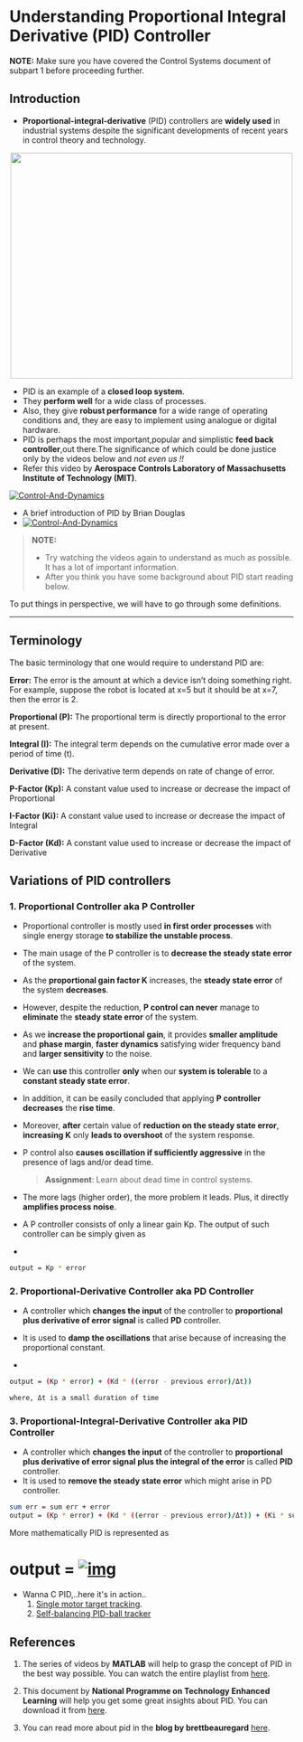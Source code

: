 # Understanding Proportional Integral Derivative (PID) Controller

**NOTE:** Make sure you have covered the Control Systems document of subpart 1 before proceeding further.

## Introduction

- **Proportional-integral-derivative** (PID) controllers are **widely used** in industrial systems despite the significant developments of recent years in control theory and technology. 

<p align="center">
 <img  width="500" height="400" src="https://pbs.twimg.com/media/ENZi_ZeUwAAko5A?format=jpg&name=medium">
 <p align="center">
<!--  <i>PID rules the control universe</i><br>  -->
</p>

- PID is an example of a **closed loop system**.
- They **perform well** for a wide class of processes. 
- Also, they give **robust performance** for a wide range of operating conditions and, they are easy to implement using analogue or digital hardware.
- PID is perhaps the most important,popular and simplistic **feed back controller**,out there.The significance of which could be done justice only by the videos below and *not even us !!*
- Refer this video by **Aerospace Controls Laboratory of Massachusetts Institute of Technology (MIT)**.

[![Control-And-Dynamics](https://img.youtube.com/vi/4Y7zG48uHRo/0.jpg)](https://www.youtube.com/watch?v=4Y7zG48uHRo)

- A brief introduction of PID by  Brian Douglas
- [![Control-And-Dynamics](https://img.youtube.com/vi/UR0hOmjaHp0/0.jpg)](https://www.youtube.com/watch?v=UR0hOmjaHp0)

> **NOTE:** 
>
> - Try watching the videos again to understand as much as possible. It has a lot of important information.
> - After you think you have some background about PID start reading below. 

To put things in perspective, we will have to go through some definitions.

------

## Terminology

The basic terminology that one would require to understand PID are:

**Error:** The error is the amount at which a device isn’t doing something right. For example, suppose the robot is located at x=5 but it should be at x=7, then the error is 2.

**Proportional (P):** The proportional term is directly proportional to the error at present.

**Integral (I):** The integral term depends on the cumulative error made over a period of time (t).

**Derivative (D):** The derivative term depends on rate of change of error.

**P-Factor (Kp):** A constant value used to increase or decrease the impact of Proportional

**I-Factor (Ki):** A constant value used to increase or decrease the impact of Integral

**D-Factor (Kd):** A constant value used to increase or decrease the impact of Derivative


## Variations of PID controllers

### 1. Proportional Controller aka P Controller

- Proportional controller is mostly used **in first order processes** with single energy storage **to stabilize the unstable process**. 

- The main usage of the P controller is to **decrease the steady state error** of the system. 

- As the **proportional gain factor K** increases, the **steady state error** of the system **decreases**. 

- However, despite the reduction, **P control can never** manage to **eliminate** the **steady state error** of the system. 

- As we **increase the proportional gain**, it provides **smaller amplitude** and **phase margin**, **faster dynamics** satisfying wider frequency band and **larger sensitivity** to the noise. 

- We can **use** this controller **only** when our **system is tolerable** to a **constant steady state error**. 

- In addition, it can be easily concluded that applying **P controller decreases** the **rise time**.

- Moreover, **after** certain value of **reduction on the steady state error**, **increasing K** only **leads to overshoot** of the system response. 

- P control also **causes oscillation if sufficiently aggressive** in the presence of lags and/or dead time.

  > **Assignment**: Learn about dead time in control systems.

- The more lags (higher order), the more problem it leads. Plus, it directly **amplifies process noise**.

- A P controller consists of only a linear gain Kp. The output of such controller can be simply given as

- 
  
  ```bash
  output = Kp * error
  ```

### 2. Proportional-Derivative Controller aka PD Controller

- A controller which **changes the input** of the controller to **proportional plus derivative of error signal** is called **PD** controller.
- It is used to **damp the oscillations** that arise because of increasing the proportional constant.

- 
  
  ```bash
  output = (Kp * error) + (Kd * ((error - previous error)/Δt))  
  
  where, Δt is a small duration of time
  ```

### 3.  Proportional-Integral-Derivative Controller aka PID Controller

- A controller which **changes the input** of the controller to **proportional plus derivative of error signal plus the integral of the error** is called **PID** controller.
- It is used to **remove the steady state error** which might arise in PD controller.

```bash
sum err = sum err + error
output = (Kp * error) + (Kd * ((error - previous error)/Δt)) + (Ki * sum err * Δt)
```



More mathematically PID is represented as

# output =    [![img](https://camo.githubusercontent.com/e6a30bc3ca5bb6ddd88d3bc365f72a657c737decb4c3b4cd756e39d5770bee19/68747470733a2f2f656e637279707465642d74626e302e677374617469632e636f6d2f696d616765733f713d74626e253341414e64394763526d524475415a39336a376657663032464476754658704e416c6a4f59364f5a774b646d7a754c6d322d6f657270384c356726757371703d434155)](https://camo.githubusercontent.com/e6a30bc3ca5bb6ddd88d3bc365f72a657c737decb4c3b4cd756e39d5770bee19/68747470733a2f2f656e637279707465642d74626e302e677374617469632e636f6d2f696d616765733f713d74626e253341414e64394763526d524475415a39336a376657663032464476754658704e416c6a4f59364f5a774b646d7a754c6d322d6f657270384c356726757371703d434155)

-  Wanna C PID,..here it's in action..
   1. [Single motor target tracking](https://www.youtube.com/watch?v=fusr9eTceEo).
   2. [Self-balancing PID-ball tracker](https://www.youtube.com/watch?v=57DbEEBF7sE)

## References

1. The series of videos by **MATLAB** will help to grasp the concept of PID in the best way possible. You can watch the entire playlist from [here](https://www.youtube.com/playlist?list=PLn8PRpmsu08pQBgjxYFXSsODEF3Jqmm-y).

2. This document by **National Programme on Technology Enhanced Learning** will help you get some great insights about PID. You can download it from [here](https://nptel.ac.in/content/storage2/courses/108105063/pdf/L-12(SS)%20(IA&C)%20((EE)NPTEL).pdf).
3. You can read more about pid in the **blog by brettbeauregard** [here](http://brettbeauregard.com/blog/2011/04/improving-the-beginners-pid-introduction/).
